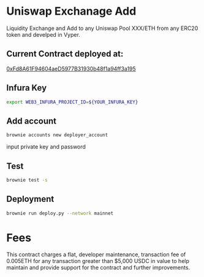 # Uniswap Exchanage Add
Liquidity Exchange and Add to any Uniswap Pool XXX/ETH from any ERC20 token and develped in Vyper.

## Current Contract deployed at:
[0xFd8A61F94604aeD5977B31930b48f1a94ff3a195](https://etherscan.io/address/0xFd8A61F94604aeD5977B31930b48f1a94ff3a195)

## Infura Key
```bash
export WEB3_INFURA_PROJECT_ID=${YOUR_INFURA_KEY}
```

## Add account
```bash
brownie accounts new deployer_account
```

input private key and password


## Test
```bash
brownie test -s
```

## Deployment
```bash
brownie run deploy.py --network mainnet
```

# Fees
This contract charges a flat, developer maintenance, transaction fee of 0.005ETH for any transaction greater than $5,000 USDC in value to help maintain and provide support for the contract and further improvements.